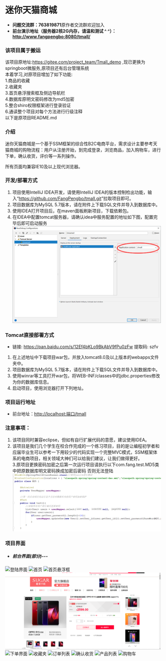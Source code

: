 # 迷你天猫商城
+ **问题交流群：763819871**原作者交流群欢迎加入
+ **前台演示地址（服务器2核2G内存，请温和测试 ^ ^）：<http://www.fangpengbo:8080/tmall/>**

### 该项目属于搬运
该项目原地址:https://gitee.com/project_team/Tmall_demo ,现已更换为springboot微服务,原项目还有后台管理系统<br>
本着学习,对原项目增加了如下功能:<br>
  1.商品的收藏<br>
  2.收藏夹<br>
  3.首页悬浮搜索框及侧边导航栏<br>
  4.数据库原明文密码修改为md5加密<br>
  5.整合shiro权限框架进行登录验证<br>
  6.通读整个项目对每个方法进行行级注释<br>
 以下是原项目README.md<br>

### 介绍
迷你天猫商城是一个基于SSM框架的综合性B2C电商平台，需求设计主要参考天猫商城的购物流程：用户从注册开始，到完成登录，浏览商品，加入购物车，进行下单，确认收货，评价等一系列操作。

所有页面均兼容IE10及以上现代浏览器。

### 开发/部署方式
1. 项目使用IntelliJ IDEA开发，请使用IntelliJ IDEA的版本控制检出功能，输入“<https://github.com/FangPengbo/tmall.git>”拉取项目即可。
2. 项目数据库为MySQL 5.7版本，请在附件上下载SQL文件并导入到数据库中。
3. 使用IDEA打开项目后，在maven面板刷新项目，下载依赖包。
4. 在IDEA中配置tomcat服务器，请确认idea中服务配置的地址如下图，配置完毕后即可启动服务
![tomcat配置](https://raw.githubusercontent.com/FangPengbo/tmall/master/About/AboutImage/tomcat.png)

### Tomcat直接部署方式
+ 链接: <https://pan.baidu.com/s/12Ef4bKLo9BkAbV9fPu0zFw> 提取码: szfv

1. 在上述地址中下载项目war包，并放入tomcat8.0及以上版本的webapps文件夹中。
2. 项目数据库为MySQL 5.7版本，请在附件上下载SQL文件并导入到数据库中。
3. 使用winrar等工具打开war包，将WEB-INF/classes中的jdbc.properties修改为你的数据库信息。
4. 启动项目，使用浏览器打开下列地址。

### 项目运行地址
+ 前台地址：<http://localhost:端口/tmall>


### 注意事项：
1. 该项目同时兼容eclipse，但如有自行扩展代码的意愿，建议使用IDEA。
2. 该项目是我们几个学生在校合作完成的一个练习项目，目的是让编程初学者和应届毕业生可以参考一下用较少的代码实现一个完整MVC模式，SSM框架体系的电商项目，相关领域大神们可以给我们建议，让我们做得更好。<br>
3.原项目更换密码加密之后第一次运行项目请执行以下com.fang.test.MD5类中把原数据库明文密码换成加密后密码 否则无法登陆<br>
![MD5加密](https://raw.githubusercontent.com/FangPengbo/tmall/master/About/AboutImage/MD5%E5%8A%A0%E5%AF%86.png)

### 项目界面
+ ##### 前台界面(部分)---
![登陆界面](https://gitee.com/uploads/images/2018/0526/223030_17b28619_1616166.png "2018-05-26_221715.png")
![首页](https://gitee.com/uploads/images/2018/0526/223018_14e999f1_1616166.png "2018-05-26_221703.png")
![首页悬浮框](https://raw.githubusercontent.com/FangPengbo/tmall/master/About/AboutImage/%E6%82%AC%E6%B5%AE%E6%90%9C%E7%B4%A2%E6%A1%86%E5%B7%A6%E4%BE%A7%E5%AF%BC%E8%88%AA%E6%A0%8F.png")
![产品详情](https://raw.githubusercontent.com/FangPengbo/tmall/master/About/AboutImage/%E5%95%86%E5%93%81%E8%AF%A6%E6%83%85%E9%A1%B5.png)
![下单界面](https://gitee.com/uploads/images/2018/0526/223100_ef6e9612_1616166.png "2018-05-26_221837.png")
![收藏夹](https://raw.githubusercontent.com/FangPengbo/tmall/master/About/AboutImage/%E6%94%B6%E8%97%8F%E9%A1%B5.png")
![订单列表](https://gitee.com/uploads/images/2018/0526/223117_dfd64b43_1616166.png "2018-05-26_221901.png")
![确认收货](https://gitee.com/uploads/images/2018/0526/223220_71e2ee3d_1616166.png "2018-05-26_221911.png")
![产品列表](https://gitee.com/uploads/images/2018/0526/223233_18e131a5_1616166.png "2018-05-26_222006.png")
![购物车](https://gitee.com/uploads/images/2018/0526/223245_3f80d8f4_1616166.png "2018-05-26_223157.png")
